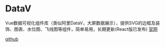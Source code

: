 # DataV

Vue数据可视化组件库（类似阿里DataV，大屏数据展示），提供SVG的边框及装饰、图表、水位图、飞线图等组件，简单易用，长期更新(React版已发布) [官网](http://datav.jiaminghi.com)

[github](https://github.com/DataV-Team/Datav)
